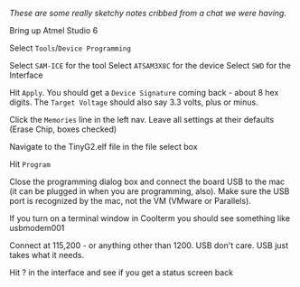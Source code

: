 _These are some really sketchy notes cribbed from a chat we were having._

Bring up Atmel Studio 6

Select `Tools`/`Device Programming`

Select `SAM-ICE` for the tool
Select `ATSAM3X8C` for the device
Select `SWD` for the Interface

Hit `Apply`. You should get a `Device Signature` coming back - about 8 hex digits. The `Target Voltage` should also say 3.3 volts, plus or minus.

Click the `Memories` line in the left nav. Leave all settings at their defaults (Erase Chip, boxes checked)

Navigate to the TinyG2.elf file in the file select box

Hit `Program`

Close the programming dialog box and connect the board USB to the mac (it can be plugged in when you are programming, also). Make sure the USB port is recognized by the mac, not the VM (VMware or Parallels).

If you turn on a terminal window in Coolterm you should see something like usbmodem001

Connect at 115,200 - or anything other than 1200. USB don't care. USB just takes what it needs.

Hit ? in the interface and see if you get a status screen back
